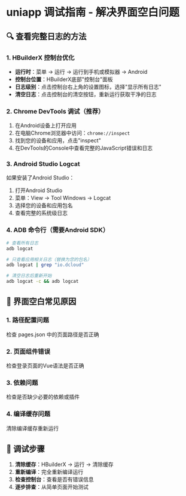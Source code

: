 # uniapp 调试指南 - 解决界面空白问题

## 🔍 查看完整日志的方法

### 1. HBuilderX 控制台优化
- **运行时**：菜单 → 运行 → 运行到手机或模拟器 → Android
- **控制台位置**：HBuilderX底部"控制台"面板
- **日志级别**：点击控制台右上角的设置图标，选择"显示所有日志"
- **清空日志**：点击控制台的清空按钮，重新运行获取干净的日志

### 2. Chrome DevTools 调试（推荐）
1. 在Android设备上打开应用
2. 在电脑Chrome浏览器中访问：`chrome://inspect`
3. 找到您的设备和应用，点击"inspect"
4. 在DevTools的Console中查看完整的JavaScript错误和日志

### 3. Android Studio Logcat
如果安装了Android Studio：
1. 打开Android Studio
2. 菜单：View → Tool Windows → Logcat
3. 选择您的设备和应用包名
4. 查看完整的系统级日志

### 4. ADB 命令行（需要Android SDK）
```bash
# 查看所有日志
adb logcat

# 只查看应用相关日志（替换为您的包名）
adb logcat | grep "io.dcloud"

# 清空日志后重新开始
adb logcat -c && adb logcat
```

## 🐛 界面空白常见原因

### 1. 路径配置问题
检查 pages.json 中的页面路径是否正确

### 2. 页面组件错误
检查登录页面的Vue语法是否正确

### 3. 依赖问题
检查是否缺少必要的依赖或插件

### 4. 编译缓存问题
清除编译缓存重新运行

## 🔧 调试步骤

1. **清除缓存**：HBuilderX → 运行 → 清除缓存
2. **重新编译**：完全重新编译运行
3. **检查控制台**：查看是否有错误信息
4. **逐步排查**：从简单页面开始测试
